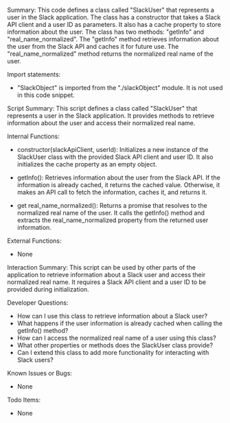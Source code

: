 Summary:
This code defines a class called "SlackUser" that represents a user in the Slack application. The class has a constructor that takes a Slack API client and a user ID as parameters. It also has a cache property to store information about the user. The class has two methods: "getInfo" and "real_name_normalized". The "getInfo" method retrieves information about the user from the Slack API and caches it for future use. The "real_name_normalized" method returns the normalized real name of the user.

Import statements:
- "SlackObject" is imported from the "./slackObject" module. It is not used in this code snippet.

Script Summary:
This script defines a class called "SlackUser" that represents a user in the Slack application. It provides methods to retrieve information about the user and access their normalized real name.

Internal Functions:
- constructor(slackApiClient, userId): Initializes a new instance of the SlackUser class with the provided Slack API client and user ID. It also initializes the cache property as an empty object.

- getInfo(): Retrieves information about the user from the Slack API. If the information is already cached, it returns the cached value. Otherwise, it makes an API call to fetch the information, caches it, and returns it.

- get real_name_normalized(): Returns a promise that resolves to the normalized real name of the user. It calls the getInfo() method and extracts the real_name_normalized property from the returned user information.

External Functions:
- None

Interaction Summary:
This script can be used by other parts of the application to retrieve information about a Slack user and access their normalized real name. It requires a Slack API client and a user ID to be provided during initialization.

Developer Questions:
- How can I use this class to retrieve information about a Slack user?
- What happens if the user information is already cached when calling the getInfo() method?
- How can I access the normalized real name of a user using this class?
- What other properties or methods does the SlackUser class provide?
- Can I extend this class to add more functionality for interacting with Slack users?

Known Issues or Bugs:
- None

Todo Items:
- None
